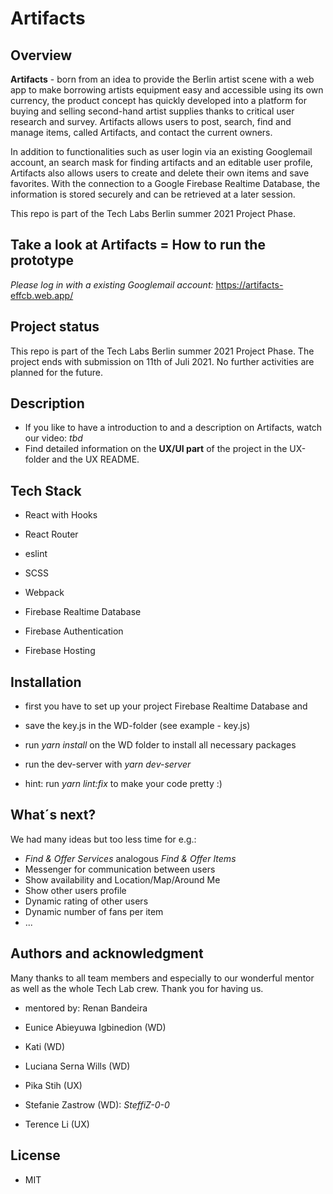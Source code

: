 # Artifacts

## Overview
**Artifacts** - born from an idea to provide the Berlin artist scene with a web app to make borrowing artists equipment easy and accessible using its own currency, the product concept has quickly developed into a platform for buying and selling second-hand artist supplies thanks to critical user research and survey. Artifacts allows users to post, search, find and manage items, called Artifacts, and contact the current owners.

In addition to functionalities such as user login via an existing Googlemail account, an search mask for finding artifacts and an editable user profile, Artifacts also allows users to create and delete their own items and save favorites. With the connection to a Google Firebase Realtime Database, the information is stored securely and can be retrieved at a later session.

This repo is part of the Tech Labs Berlin summer 2021 Project Phase.

## Take a look at Artifacts = How to run the prototype
_Please log in with a existing Googlemail account:_ https://artifacts-effcb.web.app/

## Project status
This repo is part of the Tech Labs Berlin summer 2021 Project Phase. The project ends with submission on 11th of Juli 2021.
No further activities are planned for the future.

## Description
* If you like to have a introduction to and a description on Artifacts, watch our video: _tbd_
* Find detailed information on the **UX/UI part** of the project in the UX-folder and the UX README. 

## Tech Stack
* React with Hooks
* React Router
* eslint

* SCSS

* Webpack

* Firebase Realtime Database
* Firebase Authentication
* Firebase Hosting
## Installation
* first you have to set up your project Firebase Realtime Database and
* save the key.js in the WD-folder (see example - key.js)
* run _yarn install_ on the WD folder to install all necessary packages

* run the dev-server with _yarn dev-server_
* hint: run _yarn lint:fix_ to make your code pretty :)

## What´s next?
We had many ideas but too less time for e.g.:
* _Find & Offer Services_ analogous _Find & Offer Items_
* Messenger for communication between users
* Show availability and Location/Map/Around Me
* Show other users profile
* Dynamic rating of other users
* Dynamic number of fans per item
* ...

## Authors and acknowledgment
Many thanks to all team members and especially to our wonderful mentor as well as the whole Tech Lab crew.
Thank you for having us.

* mentored by: Renan Bandeira

* Eunice Abieyuwa Igbinedion (WD)
* Kati (WD)
* Luciana Serna Wills (WD)
* Pika Stih (UX)
* Stefanie Zastrow (WD): _SteffiZ-0-0_
* Terence Li (UX)

## License
* MIT
